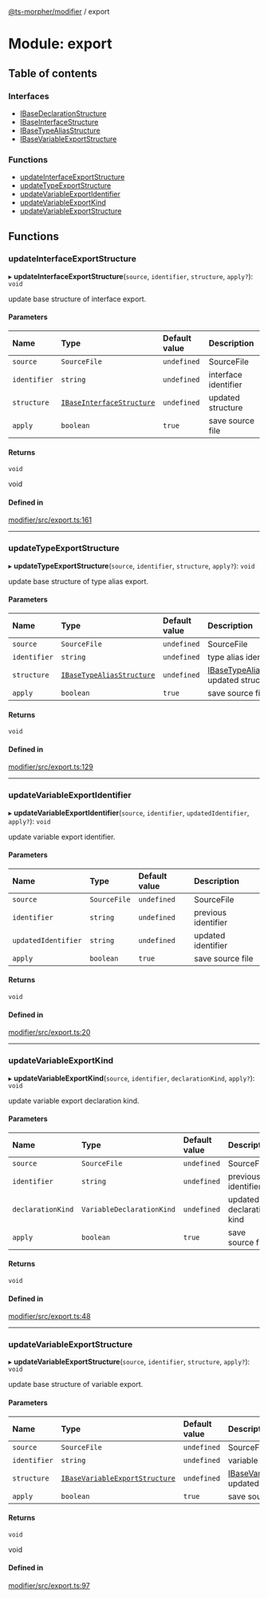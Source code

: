 [@ts-morpher/modifier](../README.md) / export

# Module: export

## Table of contents

### Interfaces

- [IBaseDeclarationStructure](../interfaces/export.IBaseDeclarationStructure.md)
- [IBaseInterfaceStructure](../interfaces/export.IBaseInterfaceStructure.md)
- [IBaseTypeAliasStructure](../interfaces/export.IBaseTypeAliasStructure.md)
- [IBaseVariableExportStructure](../interfaces/export.IBaseVariableExportStructure.md)

### Functions

- [updateInterfaceExportStructure](export.md#updateinterfaceexportstructure)
- [updateTypeExportStructure](export.md#updatetypeexportstructure)
- [updateVariableExportIdentifier](export.md#updatevariableexportidentifier)
- [updateVariableExportKind](export.md#updatevariableexportkind)
- [updateVariableExportStructure](export.md#updatevariableexportstructure)

## Functions

### updateInterfaceExportStructure

▸ **updateInterfaceExportStructure**(`source`, `identifier`, `structure`, `apply?`): `void`

update base structure of interface export.

#### Parameters

| Name | Type | Default value | Description |
| :------ | :------ | :------ | :------ |
| `source` | `SourceFile` | `undefined` | SourceFile |
| `identifier` | `string` | `undefined` | interface identifier |
| `structure` | [`IBaseInterfaceStructure`](../interfaces/export.IBaseInterfaceStructure.md) | `undefined` | [](../interfaces/export.IBaseInterfaceStructure.md) updated structure |
| `apply` | `boolean` | `true` | save source file |

#### Returns

`void`

void

#### Defined in

[modifier/src/export.ts:161](https://github.com/linbudu599/morpher/blob/6e7db56/packages/modifier/src/export.ts#L161)

___

### updateTypeExportStructure

▸ **updateTypeExportStructure**(`source`, `identifier`, `structure`, `apply?`): `void`

update base structure of type alias export.

#### Parameters

| Name | Type | Default value | Description |
| :------ | :------ | :------ | :------ |
| `source` | `SourceFile` | `undefined` | SourceFile |
| `identifier` | `string` | `undefined` | type alias identifier |
| `structure` | [`IBaseTypeAliasStructure`](../interfaces/export.IBaseTypeAliasStructure.md) | `undefined` | [IBaseTypeAliasStructure](../interfaces/export.IBaseTypeAliasStructure.md) updated structure |
| `apply` | `boolean` | `true` | save source file |

#### Returns

`void`

#### Defined in

[modifier/src/export.ts:129](https://github.com/linbudu599/morpher/blob/6e7db56/packages/modifier/src/export.ts#L129)

___

### updateVariableExportIdentifier

▸ **updateVariableExportIdentifier**(`source`, `identifier`, `updatedIdentifier`, `apply?`): `void`

update variable export identifier.

#### Parameters

| Name | Type | Default value | Description |
| :------ | :------ | :------ | :------ |
| `source` | `SourceFile` | `undefined` | SourceFile |
| `identifier` | `string` | `undefined` | previous identifier |
| `updatedIdentifier` | `string` | `undefined` | updated identifier |
| `apply` | `boolean` | `true` | save source file |

#### Returns

`void`

#### Defined in

[modifier/src/export.ts:20](https://github.com/linbudu599/morpher/blob/6e7db56/packages/modifier/src/export.ts#L20)

___

### updateVariableExportKind

▸ **updateVariableExportKind**(`source`, `identifier`, `declarationKind`, `apply?`): `void`

update variable export declaration kind.

#### Parameters

| Name | Type | Default value | Description |
| :------ | :------ | :------ | :------ |
| `source` | `SourceFile` | `undefined` | SourceFile |
| `identifier` | `string` | `undefined` | previous identifier |
| `declarationKind` | `VariableDeclarationKind` | `undefined` | updated declaration kind |
| `apply` | `boolean` | `true` | save source file |

#### Returns

`void`

#### Defined in

[modifier/src/export.ts:48](https://github.com/linbudu599/morpher/blob/6e7db56/packages/modifier/src/export.ts#L48)

___

### updateVariableExportStructure

▸ **updateVariableExportStructure**(`source`, `identifier`, `structure`, `apply?`): `void`

update base structure of variable export.

#### Parameters

| Name | Type | Default value | Description |
| :------ | :------ | :------ | :------ |
| `source` | `SourceFile` | `undefined` | SourceFile |
| `identifier` | `string` | `undefined` | variable identifier |
| `structure` | [`IBaseVariableExportStructure`](../interfaces/export.IBaseVariableExportStructure.md) | `undefined` | [IBaseVariableExportStructure](../interfaces/export.IBaseVariableExportStructure.md) updated structure |
| `apply` | `boolean` | `true` | save source file |

#### Returns

`void`

void

#### Defined in

[modifier/src/export.ts:97](https://github.com/linbudu599/morpher/blob/6e7db56/packages/modifier/src/export.ts#L97)
